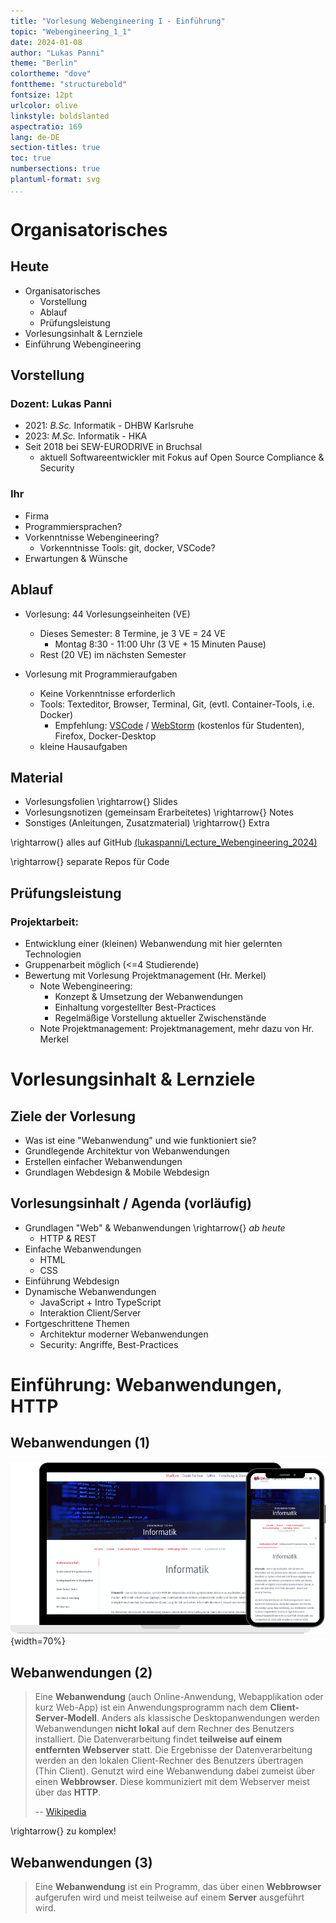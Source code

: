 ```yaml
---
title: "Vorlesung Webengineering I - Einführung"
topic: "Webengineering_1_1"
date: 2024-01-08
author: "Lukas Panni"
theme: "Berlin"
colortheme: "dove"
fonttheme: "structurebold"
fontsize: 12pt
urlcolor: olive
linkstyle: boldslanted
aspectratio: 169
lang: de-DE
section-titles: true
toc: true
numbersections: true
plantuml-format: svg
...
```



# Organisatorisches

## Heute

- Organisatorisches
  - Vorstellung
  - Ablauf
  - Prüfungsleistung
- Vorlesungsinhalt & Lernziele
- Einführung Webengineering


## Vorstellung

### Dozent: Lukas Panni 
- 2021: _B.Sc._ Informatik - DHBW Karlsruhe
- 2023: _M.Sc._ Informatik - HKA
- Seit 2018 bei SEW-EURODRIVE in Bruchsal
    - aktuell Softwareentwickler mit Fokus auf Open Source Compliance & Security


### Ihr
- Firma
- Programmiersprachen?
- Vorkenntnisse Webengineering?
    - Vorkenntnisse Tools: git, docker, VSCode?
- Erwartungen & Wünsche


## Ablauf

- Vorlesung: 44 Vorlesungseinheiten (VE)
  - Dieses Semester: 8 Termine, je 3 VE = 24 VE
    - Montag 8:30 - 11:00 Uhr (3 VE + 15 Minuten Pause)
  - Rest (20 VE) im nächsten Semester

- Vorlesung mit Programmieraufgaben
  - Keine Vorkenntnisse erforderlich
  - Tools: Texteditor, Browser, Terminal, Git, (evtl. Container-Tools, i.e. Docker)
    - Empfehlung: [VSCode](https://code.visualstudio.com/) / [WebStorm](https://www.jetbrains.com/de-de/webstorm/) (kostenlos für Studenten), Firefox, Docker-Desktop
  - kleine Hausaufgaben

## Material

- Vorlesungsfolien \rightarrow{} Slides 
- Vorlesungsnotizen (gemeinsam Erarbeitetes) \rightarrow{}  Notes
- Sonstiges (Anleitungen, Zusatzmaterial) \rightarrow{} Extra


\rightarrow{}  alles auf GitHub [(lukaspanni/Lecture_Webengineering_2024)](https://github.com/lukaspanni/Lecture_Webengineering_2024)

\rightarrow{}  separate Repos für Code 


## Prüfungsleistung

### Projektarbeit:

- Entwicklung einer (kleinen) Webanwendung mit hier gelernten Technologien
- Gruppenarbeit möglich (<=4 Studierende)
- Bewertung mit Vorlesung Projektmanagement (Hr. Merkel)
  - Note Webengineering: 
    - Konzept & Umsetzung der Webanwendungen
    - Einhaltung vorgestellter Best-Practices
    - Regelmäßige Vorstellung aktueller Zwischenstände
  - Note Projektmanagement: Projektmanagement, mehr dazu von Hr. Merkel


# Vorlesungsinhalt & Lernziele

## Ziele der Vorlesung
- Was ist eine "Webanwendung" und wie funktioniert sie?
- Grundlegende Architektur von Webanwendungen
- Erstellen einfacher Webanwendungen
- Grundlagen Webdesign & Mobile Webdesign


## Vorlesungsinhalt / Agenda (vorläufig)

- Grundlagen "Web" & Webanwendungen \rightarrow{} _ab heute_
  - HTTP & REST
- Einfache Webanwendungen
  - HTML
  - CSS
- Einführung Webdesign
- Dynamische Webanwendungen
  - JavaScript + Intro TypeScript
  - Interaktion Client/Server
- Fortgeschrittene Themen
  - Architektur moderner Webanwendungen
  - Security: Angriffe, Best-Practices


# Einführung: Webanwendungen, HTTP

## Webanwendungen (1)

![](./media/Example_Webapplications.png){width=70%}


## Webanwendungen (2)

> Eine **Webanwendung** (auch Online-Anwendung, Webapplikation oder kurz Web-App) ist ein Anwendungsprogramm nach dem **Client-Server-Modell**. Anders als klassische Desktopanwendungen werden Webanwendungen **nicht lokal** auf dem Rechner des Benutzers installiert. Die Datenverarbeitung findet **teilweise auf einem entfernten Webserver** statt. Die Ergebnisse der Datenverarbeitung werden an den lokalen Client-Rechner des Benutzers übertragen (Thin Client). Genutzt wird eine Webanwendung dabei zumeist über einen **Webbrowser**. Diese kommuniziert mit dem Webserver meist über das **HTTP**.
>
> -- [Wikipedia](https://de.wikipedia.org/wiki/Webanwendung)

\rightarrow{} zu komplex!  

## Webanwendungen (3)

> Eine **Webanwendung** ist ein Programm, das über einen **Webbrowser** aufgerufen wird und meist teilweise auf einem **Server** ausgeführt wird.



